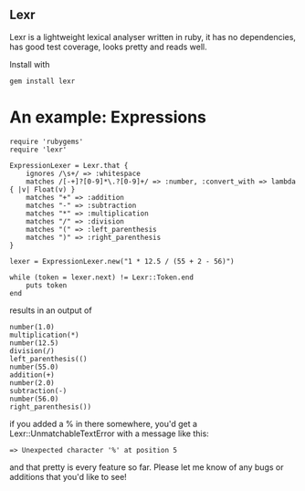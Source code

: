 ## Lexr

Lexr is a lightweight lexical analyser written in ruby, it has no dependencies, has good test coverage, looks pretty and reads well.

Install with

	gem install lexr

# An example: Expressions

	require 'rubygems'
	require 'lexr'

	ExpressionLexer = Lexr.that {
		ignores /\s+/ => :whitespace
		matches /[-+]?[0-9]*\.?[0-9]+/ => :number, :convert_with => lambda { |v| Float(v) }
		matches "+" => :addition
		matches "-" => :subtraction
		matches "*" => :multiplication
		matches "/" => :division
		matches "(" => :left_parenthesis
		matches ")" => :right_parenthesis
	}

	lexer = ExpressionLexer.new("1 * 12.5 / (55 + 2 - 56)")

	while (token = lexer.next) != Lexr::Token.end
		puts token
	end

results in an output of

	number(1.0)
	multiplication(*)
	number(12.5)
	division(/)
	left_parenthesis(()
	number(55.0)
	addition(+)
	number(2.0)
	subtraction(-)
	number(56.0)
	right_parenthesis())
	
if you added a % in there somewhere, you'd get a Lexr::UnmatchableTextError with a message like this:

	=> Unexpected character '%' at position 5
	
and that pretty is every feature so far. Please let me know of any bugs or additions that you'd like to see!